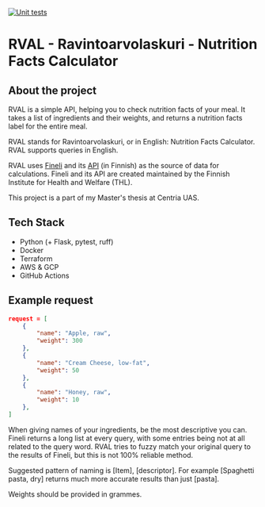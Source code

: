 [![Unit tests](https://github.com/nlindenau/thesis/actions/workflows/run-pytest.yml/badge.svg)](https://github.com/nlindenau/thesis/actions/workflows/run-pytest.yml)

# RVAL - Ravintoarvolaskuri - Nutrition Facts Calculator

## About the project

RVAL is a simple API, helping you to check nutrition facts of your meal. It takes a list of ingredients and their weights, and returns a nutrition facts label for the entire meal. 

RVAL stands for Ravintoarvolaskuri, or in English: Nutrition Facts Calculator. RVAL supports queries in English.

RVAL uses [Fineli](https://fineli.fi/fineli/en/index) and its [API](https://fineli.fi/fineli/fi/avoin-data?) (in Finnish) as the source of data for calculations. Fineli and its API are created maintained by the Finnish Institute for Health and Welfare (THL). 

This project is a part of my Master's thesis at Centria UAS. 

## Tech Stack 

- Python (+ Flask, pytest, ruff)
- Docker
- Terraform
- AWS & GCP 
- GitHub Actions

## Example request

```json
request = [
    {
        "name": "Apple, raw",
        "weight": 300
    },
    {
        "name": "Cream Cheese, low-fat",
        "weight": 50
    },
    {
        "name": "Honey, raw",
        "weight": 10
    },
]
```

When giving names of your ingredients, be the most descriptive you can. Fineli returns a long list at every query, with some entries being not at all related to the query word.
RVAL tries to fuzzy match your original query to the results of Fineli, but this is not 100% reliable method.

Suggested pattern of naming is [Item], [descriptor]. For example [Spaghetti pasta, dry] returns much more accurate results than just [pasta]. 

Weights should be provided in grammes.